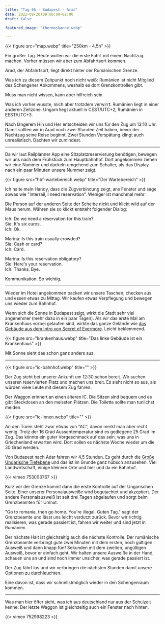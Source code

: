 ```yaml
---
title: "Tag 06 - Budapest - Arad"
date: 2022-09-20T09:00:00+02:00
draft: false

featured_image: "thermoskanne.webp"

---
```


{{< figure src="map.webp" title="250km - 4,5h" >}}

Ein großer Tag. Heute wollen wir die erste Fahrt mit einem Nachtzug machen.
Vorher müssen wir aber zum Abfahrtsort kommen.

Arad, der Abfahrtsort, liegt direkt hinter der Rumänischen Grenze.

Was ich zu diesem Zeitpunkt noch nicht weiß: Rumänien ist nicht Mitglied des
Schengener Abkommens, weshalb es dort Grenzkontrollen gibt.

Muss man nicht wissen, kann aber hilfreich sein.

Was ich vorher wusste, mich aber trotzdem verwirrt: Rumänien liegt in einer
anderen Zeitzone. Ungarn liegt aktuell in CEST/UTC+2, Rumänien in EEST/UTC+3.

Nach längerem Hin und Her entscheiden wir uns für den Zug um 13:10 Uhr. Damit
sollten wir in Arad noch zwei Stunden Zeit haben, bevor der Nachtzug seine Reise
beginnt. Zwei Stunden Verspätung klingt auch unrealistisch. Dachten wir
zumindest.

---

Da wir laut Railplanner App eine Sitzplatzreservierung benötigen, bewegen wir
uns nach dem Frühstück zum Hauptbahnhof. Dort angekommen ziehen wir eine
Nummer und dackeln umgehend zum Schalter, als das Display nach ein paar Minuten
unsere Nummer zeigt.

{{< figure src="hbf-wartebereich.webp" title="Der Wartebereich" >}}

Ich halte mein Handy, dass die Zugverbindung zeigt, ans Fenster und sage sowas
wie "Interrail, I need reservation". Weniger ist manchmal mehr.

Die Person auf der anderen Seite der Scheibe nickt und klickt wild auf der Maus
herum. Währen sie so klickt entsteht folgender Dialog:

Ich: Do we need a reservation for this train? \
Sie: It's six euros. \
Ich: Ok.

Marina: Is this train usually crowded? \
Sie: Cash or card? \
Ich: Card.

Marina: Is this reservation obligatory? \
Sie: Here's your reservation. \
Ich: Thanks. Bye.

Kommunikation. So wichtig.

---

Wieder im Hotel angekommen packen wir unsere Taschen, checken aus und essen etwas
zu Mittag. Wir kaufen etwas Verpflegung und bewegen uns wieder zum Bahnhof.

Wenn sich die Sonne in Budapest zeigt, wirkt die Stadt sehr viel angenehmer
(mehr dazu in ein paar Tagen). Als wir das erste Mal am Krankenhaus vorbei
gelaufen sind, wirkte das ganze Gelände wie [das Gebäude aus dem Intro von Secret
of Evermore](https://youtu.be/ERlBHOtH25U?t=242). Leicht beklemmend.

{{< figure src="krankenhaus.webp" title="Das linke Gebäude ist ein Krankenhaus" >}}

Mit Sonne sieht das schon ganz anders aus.

---

{{< figure src="ic-bahnhof.webp" title="" >}}

Der Zug steht bei unserer Ankunft um 12:30 schon bereit. Wir suchen
unseren reservierten Platz und machen uns breit. Es sieht nicht so aus, als
würden viele Leute mit diesem Zug fahren.

Der Waggon erinnert an einen älteren IC. Die Sitzen sind bequem und es gibt
Steckdosen an den meissten Plätzen. Die Toilette sollte man tunlichst meiden.

{{< figure src="ic-innen.webp" title="" >}}

An den Türen steht zwar etwas von "AC", davon merkt man aber recht wenig. Trotz
der 16 Grad Aussentemperatur sind es gediegene 25 Grad im Zug. Das könnte ein
guter Vorgeschmack auf das sein, was uns in Griechenland erwarten wird. Dort
sollen es nächste Woche wieder um die 30 Grad werden.

Von Budapest nach Adar fahren wir 4,5 Stunden. Es geht durch die [Große
Ungarische
Tiefebene](https://de.wikipedia.org/wiki/Gro%C3%9Fe_Ungarische_Tiefebene) und
das ist im Grunde ganz hübsch anzusehen. Viel Landwirtschaft, einige kleinere
Orte und hier und da ein Bahnhof.

{{< vimeo 753003767 >}}

Kurz vor der Grenze kommt dann die erste Kontrolle auf der Ungarischen
Seite. Einer unserer Personalausweiße wird begutachtet und akzeptiert. Der
andere Personalausweiß ist seit drei Tagen abgelaufen und sorgt beim
Grenzbeamten für Unmut.

"Go to romania, then go home. You're illegal. Guten Tag." sagt der Grenzbeamte
und lässt uns leicht verdutzt zurück. Bevor wir richtig realisieren, was gerade
passiert ist, fahren wir weiter und sind jetzt in Rumänien.

Der nächste Halt ist gleichzeitig auch die nächste Kontrolle. Der rumänische
Grenzbeamte verbringt gute zwei Minuten mit dem ersten, noch gültigen
Ausweiß und dann knapp fünf Sekunden mit dem zweiten, ungültigen Ausweiß,
bevor er einfach geht. Wir halten unsere Ausweiße in der Hand, schauen uns an
und sind noch immer unsicher, was gerade passiert ist.

Der Zug fährt los und wir verbringen die nächsten Stunden damit unsere Optionen
zu durchleuchten.

Eine davon ist, dass wir schnellstmöglich wieder in den Schengenraum kommen.

---

Was man hier öfter sieht, was ich aus deutschland nur aus der Schulzeit kenne:
Der letzte Waggon ist gleichzeitig auch ein Fenster nach hinten.

{{< vimeo 752998223 >}}

